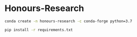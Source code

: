 # Honours-Research

```bash
conda create -n honours-research -c conda-forge python=3.7
```
```bash
pip install -r requirements.txt
```
